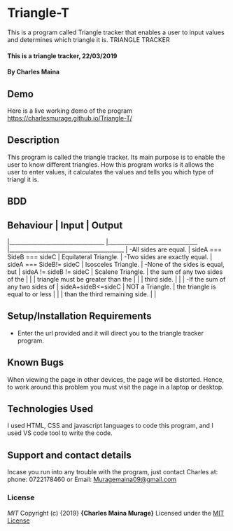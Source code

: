 # Triangle-T
This is a program called Triangle tracker that enables a user to input values and determines which triangle it is.
 TRIANGLE TRACKER
#### This is a triangle tracker, 22/03/2019
#### By **Charles Maina**
## Demo
Here is a live working demo of the program https://charlesmurage.github.io/Triangle-T/
## Description
This program is called the triangle tracker. Its main purpose is to enable the user to know different triangles. How this program works is it allows the user to enter values, it calculates the values and tells you which type of triangl it is.
## BDD
  ## Behaviour                      | Input                           | Output
|__________________________________ |________________________________ |_________________________________________
| -All sides are equal.             | sideA === SideB === sideC       | Equilateral Triangle.
| -Two sides are exactly equal.     | sideA === SideB!= sideC         | Isosceles Triangle.
| -None of the sides is equal, but  | sideA != sideB != sideC         | Scalene Triangle.
| the sum of any two sides of the   |                                 |
| triangle must be greater than the |                                 |
| third side.                       |                                 |
| -If the sum of any two sides of   | sideA+sideB<=sideC              | NOT a Triangle.
| the triangle is equal to or less  |                                 |
| than the third remaining side.    |                                 |

## Setup/Installation Requirements
* Enter the url provided and it will direct you to the triangle tracker program.

## Known Bugs
When viewing the page in other devices, the page will be distorted. Hence, to work around this problem you must visit the page in a laptop or desktop.
## Technologies Used
I used HTML, CSS and javascript languages to code this program, and I used VS code tool to write the code.
## Support and contact details
Incase you run into any trouble with the program, just contact Charles at:
phone: 0722178460 or
Email: Muragemaina09@gmail.com
### License
*MIT*
Copyright (c) {2019} **{Charles Maina Murage}**
Licensed under the [MIT License](License)
